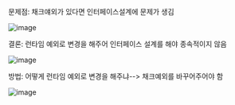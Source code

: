 문제점: 채크얘외가 있다면 인터페이스설계에 문제가 생김

![image](https://user-images.githubusercontent.com/108928206/189132851-6fd59074-49f0-4535-8814-d72b670deab0.png)

결론: 런타임 예외로 변경을 해주어 인터페이스 설계를 해야 종속적이지 않음

![image](https://user-images.githubusercontent.com/108928206/189133044-8c428571-6bb2-4975-be9f-6ba01c45ae36.png)

방법: 어떻게 런타임 예외로 변경을 해주냐--> 채크예외를 바꾸어주어야 함

![image](https://user-images.githubusercontent.com/108928206/189133276-3b08378d-13f9-479a-a0ae-6cb6a47eceed.png)

